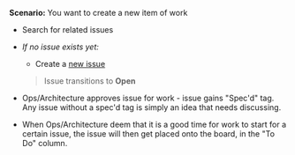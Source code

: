 **Scenario:** You want to create a new item of work

- Search for related issues
- *If no issue exists yet:*
   - Create a [new issue](../format/Issue.md)

   > Issue transitions to **Open**

- Ops/Architecture approves issue for work - issue gains "Spec'd" tag. Any issue without a spec'd tag is
    simply an idea that needs discussing.

- When Ops/Architecture deem that it is a good time for work to start for a certain issue, the issue
    will then get placed onto the board, in the "To Do" column.

